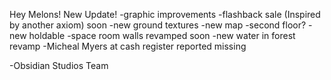 Hey Melons! New Update! 
-graphic improvements
-flashback sale (Inspired by another axiom) soon
-new ground textures
-new map
-second floor?
-new holdable
-space room walls revamped soon
-new water in forest revamp
-Micheal Myers at cash register reported missing


-Obsidian Studios Team
